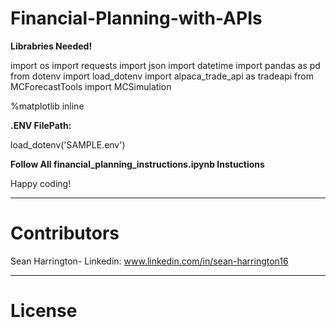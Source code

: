# Financial-Planning-with-APIs


**Librabries Needed!**

import os
import requests
import json
import datetime
import pandas as pd
from dotenv import load_dotenv
import alpaca_trade_api as tradeapi
from MCForecastTools import MCSimulation

%matplotlib inline

**.ENV FilePath:**

load_dotenv('SAMPLE.env')

**Follow All financial_planning_instructions.ipynb Instuctions**

Happy coding!

-----------------------------------------------------------------------

# Contributors

Sean Harrington-
    Linkedin: www.linkedin.com/in/sean-harrington16

-----------------------------------------------------------------------

# License
